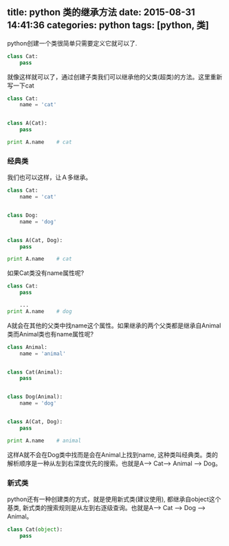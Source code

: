 title: python 类的继承方法
date: 2015-08-31 14:41:36
categories: python
tags: [python, 类]
---
python创建一个类很简单只需要定义它就可以了.
```python
class Cat:
    pass
```
就像这样就可以了，通过创建子类我们可以继承他的父类(超类)的方法。这里重新写一下cat
```python
class Cat:
    name = 'cat'


class A(Cat):
    pass

print A.name    # cat
```
<!--more-->
### 经典类
我们也可以这样，让Ａ多继承。
```python
class Cat:
    name = 'cat'


class Dog:
    name = 'dog'


class A(Cat, Dog):
    pass

print A.name    # cat 
```
如果Cat类没有name属性呢?
```python 
class Cat:
    pass

    ...
print A.name    # dog
```
A就会在其他的父类中找name这个属性。如果继承的两个父类都是继承自Animal类而Animal类也有name属性呢?
```python
class Animal:
    name = 'animal'


class Cat(Animal):
    pass


class Dog(Animal):
    name = 'dog'


class A(Cat, Dog):
    pass

print A.name    # animal
```
这样A就不会在Dog类中找而是会在Animal上找到name, 这种类叫经典类。类的解析顺序是一种从左到右深度优先的搜索。也就是A--> Cat--> Animal --> Dog。
### 新式类
python还有一种创建类的方式，就是使用新式类(建议使用), 都继承自object这个基类, 新式类的搜索规则是从左到右逐级查询。也就是A--> Cat --> Dog --> Animal。
```python
class Cat(object):
    pass
```
